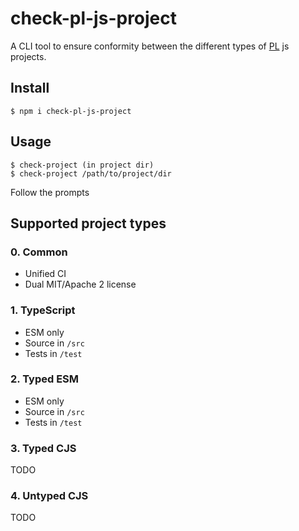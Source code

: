# check-pl-js-project

A CLI tool to ensure conformity between the different types of [PL](https://protocol.ai/) js projects.

## Install

```console
$ npm i check-pl-js-project
```

## Usage

```console
$ check-project (in project dir)
$ check-project /path/to/project/dir
```

Follow the prompts

## Supported project types

### 0. Common

* Unified CI
* Dual MIT/Apache 2 license

### 1. TypeScript

* ESM only
* Source in `/src`
* Tests in `/test`

### 2. Typed ESM

* ESM only
* Source in `/src`
* Tests in `/test`

### 3. Typed CJS

TODO

### 4. Untyped CJS

TODO
